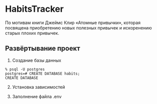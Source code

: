 # HabitsTracker
По мотивам книги Джеймс Клир «Атомные привычки», которая посвящена приобретению новых полезных привычек и искоренению старых плохих привычек. 

## Развёртывание проект 

1. Создание базы данных 
```commandline
% psql -U postgres
postgres=# CREATE DATABASE habits;
CREATE DATABASE
```

2. Установка зависимостей 

3. Заполнение файла .env
